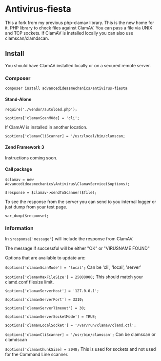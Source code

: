 # Antivirus-fiesta #
This a fork from my previous php-clamav library. This is the new home for it.
PHP library to check files against ClamAV. You can pass a file via UNIX and TCP sockets. If ClamAV is installed locally you can also use clamscan/clamdscan.

## Install ##
You should have ClamAV installed locally or on a secured remote server.

### Composer ###

`composer install advancedideasmechanics/antivirus-fiesta`

#### Stand-Alone ####

`require('./vendor/autoload.php');`

`$options['clamavScanMOde] = 'cli';`

If ClamAV is installed in another location.

`$options['clamavCliScanner] = '/usr/local/bin/clamscan;`

#### Zend Framework 3 ####

Instructions coming soon.

#### Call package #### 

`$clamav = new Advancedideasmechanics\Antivirus\ClamavService($options);`

`$response = $clamav->sendToScanner($file);`

To see the response from the server you can send to you internal logger or just dump from your test page.

`var_dump($response);`

### Information ###

In `$response['message']` will include the response from ClamAV.

The message if successful will be either "OK" or "VIRUSNAME FOUND"

Options that are available to update are:

`$options['clamavScanMode'] = 'local';` Can be 'cli', 'local', 'server'

`$options['clamavMaxFileSize'] = 25000000;` This should match your clamd.conf filesize limit.

`$options['clamavServerHost'] = '127.0.0.1';`

`$options['clamavServerPort'] = 3310;`

`$options['clamavServerTimeout'] = 30;`

`$options['clamavServerSocketMode'] = TRUE;`

`$options['clamavLocalSocket'] = '/var/run/clamav/clamd.ctl';`

`$options['clamavCliScanner] = '/usr/bin/clamscan';` Can be clamscan or clamdscan

`$options['clamavChunkSize] = 2048;` This is used for sockets and not used for the Command Line scanner.
